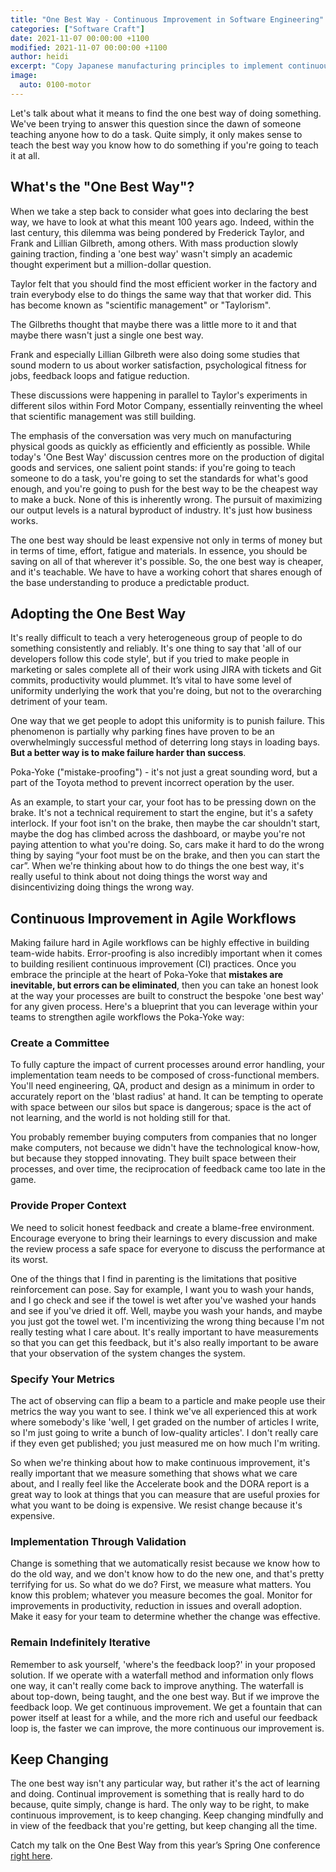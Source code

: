 ```yaml
---  
title: "One Best Way - Continuous Improvement in Software Engineering"  
categories: ["Software Craft"]  
date: 2021-11-07 00:00:00 +1100  
modified: 2021-11-07 00:00:00 +1100  
author: heidi
excerpt: "Copy Japanese manufacturing principles to implement continuous improvement in your software development processes." 
image:  
  auto: 0100-motor
---  
```


Let's talk about what it means to find the one best way of doing something. We've been trying to answer this question since the dawn of someone teaching anyone how to do a task. Quite simply, it only makes sense to teach the best way you know how to do something if you're going to teach it at all.

## What's the "One Best Way"?

When we take a step back to consider what goes into declaring the best way, we have to look at what this meant 100 
years ago. Indeed, within the last century, this dilemma was being pondered by Frederick Taylor, and Frank and Lillian 
Gilbreth, among others. With mass production slowly gaining traction, finding a 'one best way' wasn't simply an academic thought experiment but a million-dollar question.

Taylor felt that you should find the most efficient worker in the factory and train everybody else to do things the 
same way that that worker did. This has become known as "scientific management" or "Taylorism".

The Gilbreths thought 
that 
maybe 
there 
was a little more to it 
and that maybe there 
wasn't 
just a single one best way. 

Frank and especially Lillian Gilbreth were also doing some studies that sound modern to us about worker satisfaction, 
psychological fitness for jobs, feedback loops and fatigue reduction. 

These discussions were happening 
in parallel to Taylor's experiments in different silos within Ford Motor Company, essentially 
reinventing the wheel that 
scientific management 
was 
still building.

The emphasis of the conversation was very much on manufacturing physical goods as quickly as efficiently and efficiently as possible. While today's 'One Best Way' discussion centres more on the production of digital goods and services, one salient point stands: if you're going to teach someone to do a task, you're going to set the standards for what's good enough, and you're going to push for the best way to be the cheapest way to make a buck. None of this is inherently wrong. The pursuit of maximizing our output levels is a natural byproduct of industry. It's just how business works.

The one best way should be least expensive not only in terms of money but in terms of time, effort, fatigue and materials. In essence, you should be saving on all of that wherever it's possible. So, the one best way is cheaper, and it's teachable. We have to have a working cohort that shares enough of the base understanding to produce a predictable product.


## Adopting the One Best Way

It's really difficult to teach a very heterogeneous group of people to do something consistently and reliably. It's 
one thing to say that 'all of our developers follow this code style', but if you tried to make people in marketing 
or sales complete all of their work using JIRA with tickets and Git commits, productivity would plummet. It’s vital 
to have some level of uniformity underlying the work that you're doing, but not to the overarching detriment of your team.

One way that we get people to adopt this uniformity is to punish failure. This phenomenon is partially why parking 
fines have proven to be an overwhelmingly successful method of deterring long stays in loading bays. **But a better 
way is to make failure harder than success**. 

Poka-Yoke ("mistake-proofing") - it's not just a great sounding word, but a part of the Toyota method to prevent incorrect operation by the user.

As an example, to start your car, your foot has to be pressing down on the brake. It's not a technical requirement to start the engine, but it's a safety interlock. If your foot isn't on the brake, then maybe the car shouldn't start, maybe the dog has climbed across the dashboard, or maybe you're not paying attention to what you're doing. So, cars make it hard to do the wrong thing by saying “your foot must be on the brake, and then you can start the car”. When we're thinking about how to do things the one best way, it's really useful to think about not doing things the worst way and disincentivizing doing things the wrong way.


## Continuous Improvement in Agile Workflows

Making failure hard in Agile workflows can be highly effective in building team-wide habits. Error-proofing is also 
incredibly important when it comes to building resilient continuous improvement (CI) practices. Once you embrace the 
principle at the heart of Poka-Yoke that **mistakes are inevitable, but errors can be eliminated**, then you can take 
an honest look at the way your processes are built to construct the bespoke 'one best way' for any given process. 
Here's a blueprint that you can leverage within your teams to strengthen agile workflows the Poka-Yoke way:

### Create a Committee

To fully capture the impact of current processes around error handling, your implementation team needs to be composed of cross-functional members. You'll need engineering, QA, product and design as a minimum in order to accurately report on the 'blast radius' at hand. It can be tempting to operate with space between our silos but space is dangerous; space is the act of not learning, and the world is not holding still for that.

You probably remember buying computers from companies that no longer make computers, not because we didn't have the technological know-how, but because they stopped innovating. They built space between their processes, and over time, the reciprocation of feedback came too late in the game.

### Provide Proper Context

We need to solicit honest feedback and create a blame-free environment. Encourage everyone to bring their learnings to every discussion and make the review process a safe space for everyone to discuss the performance at its worst.

One of the things that I find in parenting is the limitations that positive reinforcement can pose. Say for example, I want you to wash your hands, and I go check and see if the towel is wet after you've washed your hands and see if you've dried it off. Well, maybe you wash your hands, and maybe you just got the towel wet. I'm incentivizing the wrong thing because I'm not really testing what I care about. It's really important to have measurements so that you can get this feedback, but it's also really important to be aware that your observation of the system changes the system.

### Specify Your Metrics

The act of observing can flip a beam to a particle and make people use their metrics the way you want to see. I 
think we've all experienced this at work where somebody's like 'well, I get graded on the number of articles I write, so I'm just going to write a bunch of low-quality articles'. I don't really care if they even get published; you just measured me on how much I'm writing.

So when we're thinking about how to make continuous improvement, it's really important that we measure something that shows what we care about, and I really feel like the Accelerate book and the DORA report is a great way to look at things that you can measure that are useful proxies for what you want to be doing is expensive. We resist change because it's expensive.


### Implementation Through Validation

Change is something that we automatically resist because we know how to do the old way, and we don't know how to do the new one, and that's pretty terrifying for us. So what do we do? First, we measure what matters. You know this problem; whatever you measure becomes the goal. Monitor for improvements in productivity, reduction in issues and overall adoption. Make it easy for your team to determine whether the change was effective.


### Remain Indefinitely Iterative

Remember to ask yourself, 'where's the feedback loop?' in your proposed solution. If we operate with a waterfall method and information only flows one way, it can't really come back to improve anything. The waterfall is about top-down, being taught, and the one best way. But if we improve the feedback loop. We get continuous improvement. We get a fountain that can power itself at least for a while, and the more rich and useful our feedback loop is, the faster we can improve, the more continuous our improvement is.


## Keep Changing

The one best way isn't any particular way, but rather it's the act of learning and doing. Continual improvement is something that is really hard to do because, quite simply, change is hard. The only way to be right, to make continuous improvement, is to keep changing. Keep changing mindfully and in view of the feedback that you're getting, but keep changing all the time.

Catch my talk on the One Best Way from this year’s Spring One conference [right here](https://springone.io/2021/sessions/the-one-best-way-is-continual-improvement). 
